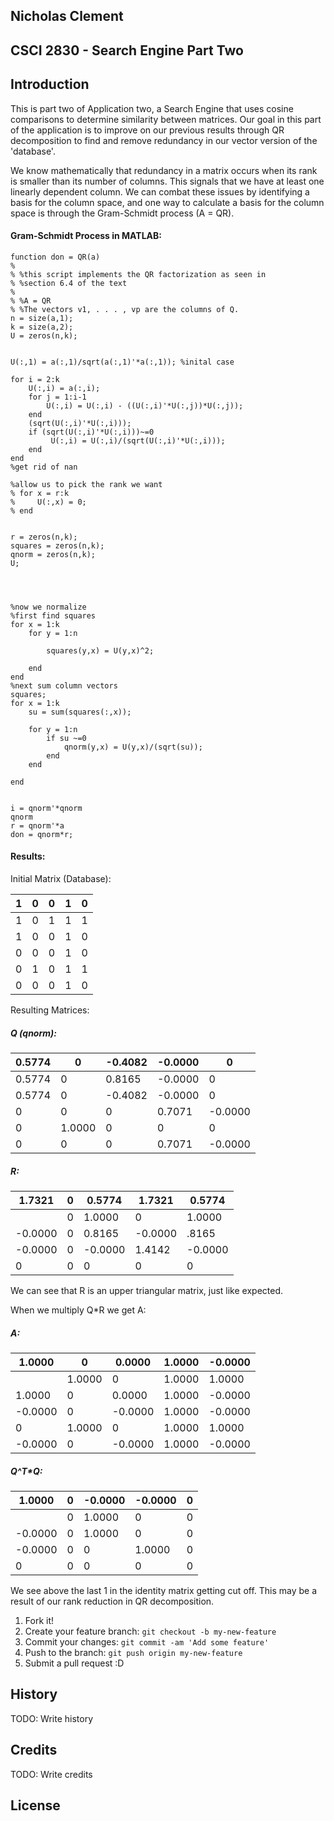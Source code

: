## Nicholas Clement
## CSCI 2830 - Search Engine Part Two


## Introduction

This is part two of Application two, a Search Engine that uses cosine comparisons to determine similarity between matrices.  Our goal in this part of the application is to improve on our previous results through QR decomposition to find and remove redundancy in our vector version of the 'database'.

We know mathematically that redundancy in a matrix occurs when its rank is smaller than its number of columns.  This signals that we have at least one linearly dependent column.  We can combat these issues by identifying a basis for the column space, and one way to calculate a basis for the column space is through the Gram-Schmidt process (A = QR).

#### Gram-Schmidt Process in MATLAB:
    function don = QR(a)
    %
    % %this script implements the QR factorization as seen in
    % %section 6.4 of the text
    %
    % %A = QR
    % %The vectors v1, . . . , vp are the columns of Q.
    n = size(a,1);
    k = size(a,2);
    U = zeros(n,k);


    U(:,1) = a(:,1)/sqrt(a(:,1)'*a(:,1)); %inital case

    for i = 2:k
        U(:,i) = a(:,i);
        for j = 1:i-1
            U(:,i) = U(:,i) - ((U(:,i)'*U(:,j))*U(:,j));
        end
        (sqrt(U(:,i)'*U(:,i)));
        if (sqrt(U(:,i)'*U(:,i)))~=0
             U(:,i) = U(:,i)/(sqrt(U(:,i)'*U(:,i)));
        end
    end
    %get rid of nan

    %allow us to pick the rank we want
    % for x = r:k
    %     U(:,x) = 0;
    % end


    r = zeros(n,k);
    squares = zeros(n,k);
    qnorm = zeros(n,k);
    U;




    %now we normalize
    %first find squares
    for x = 1:k  
        for y = 1:n

            squares(y,x) = U(y,x)^2;

        end
    end
    %next sum column vectors
    squares;
    for x = 1:k
        su = sum(squares(:,x));

        for y = 1:n
            if su ~=0
                qnorm(y,x) = U(y,x)/(sqrt(su));
            end
        end

    end


    i = qnorm'*qnorm
    qnorm
    r = qnorm'*a
    don = qnorm*r;




#### Results:

Initial Matrix (Database):

|1	|0|	0|	1|	0|
|---|----|----|----|----|
|1|	0|	1|	1|	1|
|1|	0|	0	|1	|0|
|0|	0|	0|	1|	0|
|0|	1|	0|	1|	1|
|0|	0|	0|	1|	0|

Resulting Matrices:

##### Q (qnorm):

|0.5774 |        0 |  -0.4082 |  -0.0000 |   0|
|----|----|----|----|----|
|    0.5774 |        0  |  0.8165  | -0.0000  | 0|
|  0.5774|         0  | -0.4082 |  -0.0000 |   0|
|       0    |     0    |     0 |   0.7071|   -0.0000|
|       0  |  1.0000   |      0  |       0   |      0|
|         0  |       0  |       0 |   0.7071  | -0.0000|


##### R:

|1.7321  |       0  |  0.5774  |  1.7321  |  0.5774|
|----|----|----|----|----|
        |0   | 1.0000       |  0  |  1.0000  |  1.0000|
|  -0.0000    |     0  |  0.8165 |  -0.0000  |.8165|
| -0.0000    |     0 |  -0.0000 | 1.4142 |  -0.0000|
|        0    |     0  |       0 |        0 |        0|

We can see that R is an upper triangular matrix, just like expected.

When we multiply Q*R we get A:

##### A:

|1.0000 |        0 |   0.0000 |   1.0000 |  -0.0000|
|----|----|----|----|----|
    |1.0000 |        0|    1.0000 |   1.0000 |   1.0000|
|    1.0000 |        0 |   0.0000 |   1.0000  | -0.0000|
|   -0.0000 |        0 |  -0.0000 |   1.0000 |  -0.0000|
|         0  |  1.0000 |        0  |  1.0000 |   1.0000|
|   -0.0000 |        0 |  -0.0000 |   1.0000 |  -0.0000|

##### Q^T*Q:

|1.0000  |       0|   -0.0000|   -0.0000|         0|
|----|----|----|----|----|
         |0  |  1.0000     |    0    |     0    |     0|
  | -0.0000 |        0 |   1.0000 |       0  |       0|
  | -0.0000|         0 |        0  |  1.0000  |     0|
|         0   |      0   |      0   |     0 |        0|

We see above the last 1 in the identity matrix getting cut off.  This may be a result of our rank reduction in QR decomposition.


1. Fork it!
2. Create your feature branch: `git checkout -b my-new-feature`
3. Commit your changes: `git commit -am 'Add some feature'`
4. Push to the branch: `git push origin my-new-feature`
5. Submit a pull request :D
## History
TODO: Write history
## Credits
TODO: Write credits
## License

